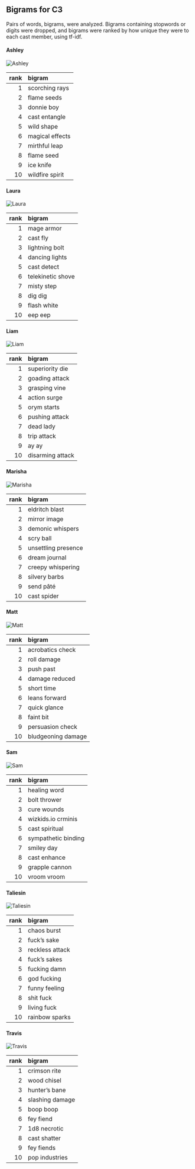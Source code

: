 
## Bigrams for C3

Pairs of words, bigrams, were analyzed. Bigrams containing stopwords or
digits were dropped, and bigrams were ranked by how unique they were to
each cast member, using tf-idf.

#### Ashley

![Ashley](../plots/bigramClouds/C3/C3ASHLEY.png)

| rank | bigram          |
| ---: | :-------------- |
|    1 | scorching rays  |
|    2 | flame seeds     |
|    3 | donnie boy      |
|    4 | cast entangle   |
|    5 | wild shape      |
|    6 | magical effects |
|    7 | mirthful leap   |
|    8 | flame seed      |
|    9 | ice knife       |
|   10 | wildfire spirit |

#### Laura

![Laura](../plots/bigramClouds/C3/C3LAURA.png)

| rank | bigram            |
| ---: | :---------------- |
|    1 | mage armor        |
|    2 | cast fly          |
|    3 | lightning bolt    |
|    4 | dancing lights    |
|    5 | cast detect       |
|    6 | telekinetic shove |
|    7 | misty step        |
|    8 | dig dig           |
|    9 | flash white       |
|   10 | eep eep           |

#### Liam

![Liam](../plots/bigramClouds/C3/C3LIAM.png)

| rank | bigram           |
| ---: | :--------------- |
|    1 | superiority die  |
|    2 | goading attack   |
|    3 | grasping vine    |
|    4 | action surge     |
|    5 | orym starts      |
|    6 | pushing attack   |
|    7 | dead lady        |
|    8 | trip attack      |
|    9 | ay ay            |
|   10 | disarming attack |

#### Marisha

![Marisha](../plots/bigramClouds/C3/C3MARISHA.png)

| rank | bigram              |
| ---: | :------------------ |
|    1 | eldritch blast      |
|    2 | mirror image        |
|    3 | demonic whispers    |
|    4 | scry ball           |
|    5 | unsettling presence |
|    6 | dream journal       |
|    7 | creepy whispering   |
|    8 | silvery barbs       |
|    9 | send pâté           |
|   10 | cast spider         |

#### Matt

![Matt](../plots/bigramClouds/C3/C3MATT.png)

| rank | bigram             |
| ---: | :----------------- |
|    1 | acrobatics check   |
|    2 | roll damage        |
|    3 | push past          |
|    4 | damage reduced     |
|    5 | short time         |
|    6 | leans forward      |
|    7 | quick glance       |
|    8 | faint bit          |
|    9 | persuasion check   |
|   10 | bludgeoning damage |

#### Sam

![Sam](../plots/bigramClouds/C3/C3SAM.png)

| rank | bigram              |
| ---: | :------------------ |
|    1 | healing word        |
|    2 | bolt thrower        |
|    3 | cure wounds         |
|    4 | wizkids.io crminis  |
|    5 | cast spiritual      |
|    6 | sympathetic binding |
|    7 | smiley day          |
|    8 | cast enhance        |
|    9 | grapple cannon      |
|   10 | vroom vroom         |

#### Taliesin

![Taliesin](../plots/bigramClouds/C3/C3TALIESIN.png)

| rank | bigram          |
| ---: | :-------------- |
|    1 | chaos burst     |
|    2 | fuck’s sake     |
|    3 | reckless attack |
|    4 | fuck’s sakes    |
|    5 | fucking damn    |
|    6 | god fucking     |
|    7 | funny feeling   |
|    8 | shit fuck       |
|    9 | living fuck     |
|   10 | rainbow sparks  |

#### Travis

![Travis](../plots/bigramClouds/C3/C3TRAVIS.png)

| rank | bigram          |
| ---: | :-------------- |
|    1 | crimson rite    |
|    2 | wood chisel     |
|    3 | hunter’s bane   |
|    4 | slashing damage |
|    5 | boop boop       |
|    6 | fey fiend       |
|    7 | 1d8 necrotic    |
|    8 | cast shatter    |
|    9 | fey fiends      |
|   10 | pop industries  |
